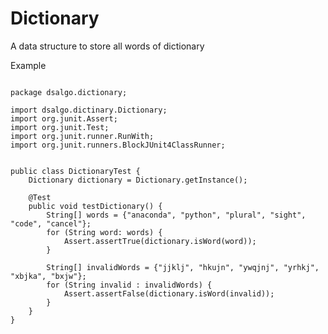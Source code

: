 # Dictionary
A data structure to store all words of dictionary 

Example
<pre><code>
package dsalgo.dictionary;

import dsalgo.dictinary.Dictionary;
import org.junit.Assert;
import org.junit.Test;
import org.junit.runner.RunWith;
import org.junit.runners.BlockJUnit4ClassRunner;


public class DictionaryTest {
    Dictionary dictionary = Dictionary.getInstance();

    @Test
    public void testDictionary() {
        String[] words = {"anaconda", "python", "plural", "sight", "code", "cancel"};
        for (String word: words) {
            Assert.assertTrue(dictionary.isWord(word));
        }

        String[] invalidWords = {"jjklj", "hkujn", "ywqjnj", "yrhkj", "xbjka", "bxjw"};
        for (String invalid : invalidWords) {
            Assert.assertFalse(dictionary.isWord(invalid));
        }
    }
}
</code></pre>
